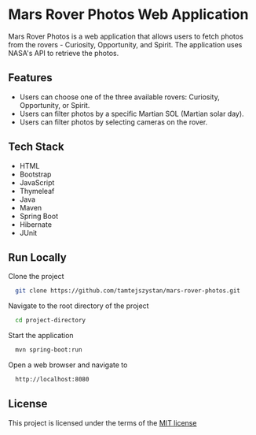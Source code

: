 
# Mars Rover Photos Web Application

Mars Rover Photos is a web application that allows users to fetch photos from the rovers - Curiosity, Opportunity, and Spirit. The application uses NASA's API to retrieve the photos.


## Features

- Users can choose one of the three available rovers: Curiosity, Opportunity, or Spirit.
- Users can filter photos by a specific Martian SOL (Martian solar day).
- Users can filter photos by selecting cameras on the rover.

## Tech Stack

- HTML
- Bootstrap
- JavaScript
- Thymeleaf
- Java
- Maven
- Spring Boot
- Hibernate
- JUnit

## Run Locally

Clone the project

```bash
  git clone https://github.com/tamtejszystan/mars-rover-photos.git
```

Navigate to the root directory of the project

```bash
  cd project-directory
```

Start the application

```bash
  mvn spring-boot:run
```

Open a web browser and navigate to

```bash
  http://localhost:8080
```
## License

This project is licensed under the terms of the [MIT license](https://choosealicense.com/licenses/mit/)

